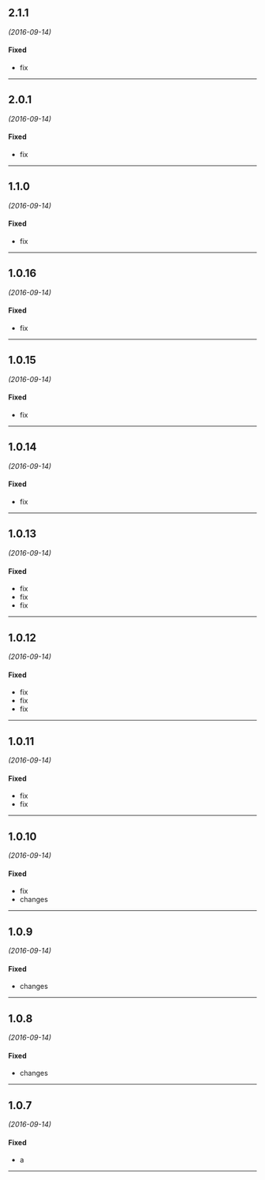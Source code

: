 ## 2.1.1
*(2016-09-14)*

#### Fixed
* fix
---
## 2.0.1
*(2016-09-14)*

#### Fixed
* fix
---

## 1.1.0
*(2016-09-14)*

#### Fixed
* fix
---
## 1.0.16
*(2016-09-14)*

#### Fixed
* fix
---

## 1.0.15
*(2016-09-14)*

#### Fixed
* fix
---

## 1.0.14
*(2016-09-14)*

#### Fixed
* fix
---
## 1.0.13
*(2016-09-14)*

#### Fixed
* fix
* fix
* fix

---

## 1.0.12
*(2016-09-14)*

#### Fixed
* fix
* fix
* fix

---

## 1.0.11
*(2016-09-14)*

#### Fixed
* fix
* fix

---

## 1.0.10
*(2016-09-14)*

#### Fixed
* fix
* changes

---

## 1.0.9
*(2016-09-14)*

#### Fixed
* changes

---

## 1.0.8
*(2016-09-14)*

#### Fixed
* changes

---

## 1.0.7
*(2016-09-14)*

#### Fixed
* a

---



